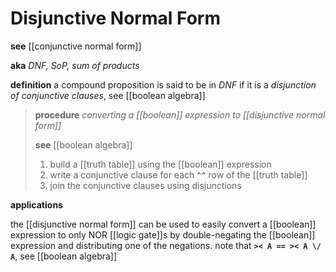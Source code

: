 # Disjunctive Normal Form

**see** [[conjunctive normal form]]

**aka** _DNF, SoP, sum of products_

**definition** a compound proposition is said to be in _DNF_ if it is a _disjunction of conjunctive clauses_, see [[boolean algebra]]

> **procedure** _converting a [[boolean]] expression to [[disjunctive normal form]]_
>
> **see** [[boolean algebra]]
>
> 1. build a [[truth table]] using the [[boolean]] expression
> 2. write a conjunctive clause for each **`^^`** row of the [[truth table]]
> 3. join the conjunctive clauses using disjunctions

**applications**

the [[disjunctive normal form]] can be used to easily convert a [[boolean]] expression to only NOR [[logic gate]]s by double-negating the [[boolean]] expression and distributing one of the negations. note that **`>< A == >< A \/ A`**, see [[boolean algebra]]

